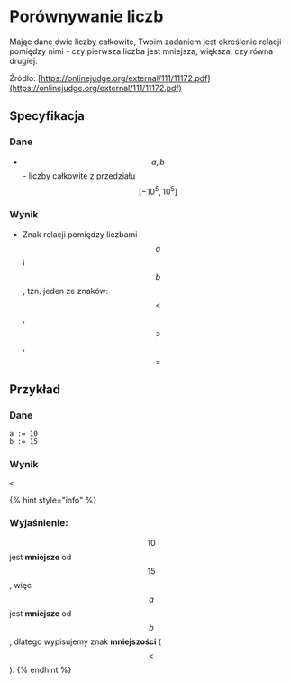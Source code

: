 # Porównywanie liczb

Mając dane dwie liczby całkowite, Twoim zadaniem jest określenie relacji pomiędzy nimi - czy pierwsza liczba jest mniejsza, większa, czy równa drugiej.

Źródło: [https://onlinejudge.org/external/111/11172.pdf](https://onlinejudge.org/external/111/11172.pdf)

## Specyfikacja

### Dane

* $$a, b$$ - liczby całkowite z przedziału $$[-10^5,10^5]$$

### Wynik

* Znak relacji pomiędzy liczbami $$a$$ i $$b$$, tzn. jeden ze znaków: $$<$$, $$>$$, $$=$$

## Przykład

### Dane

```
a := 10
b := 15
```

### Wynik

```
<
```

{% hint style="info" %}
### Wyjaśnienie:

$$10$$ jest **mniejsze** od $$15$$, więc $$a$$ jest **mniejsze** od $$b$$, dlatego wypisujemy znak **mniejszości** ($$<$$).
{% endhint %}
